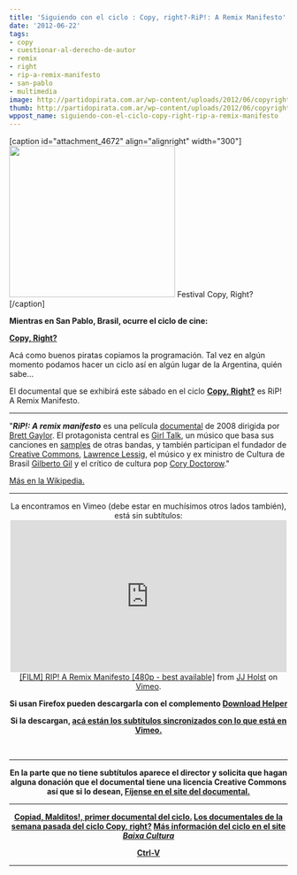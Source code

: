 ```yaml
---
title: 'Siguiendo con el ciclo : Copy, right?-RiP!: A Remix Manifesto'
date: '2012-06-22'
tags:
- copy
- cuestionar-al-derecho-de-autor
- remix
- right
- rip-a-remix-manifesto
- san-pablo
- multimedia
image: http://partidopirata.com.ar/wp-content/uploads/2012/06/copyright.jpg
thumb: http://partidopirata.com.ar/wp-content/uploads/2012/06/copyright-150x150.jpg
wppost_name: siguiendo-con-el-ciclo-copy-right-rip-a-remix-manifesto
---
```


[caption id="attachment_4672" align="alignright" width="300"]<a href="http://partidopirata.com.ar/wp-content/uploads/2012/06/copyright.jpg"><img class="size-medium wp-image-4672" title="copyright" src="http://partidopirata.com.ar/wp-content/uploads/2012/06/copyright-300x274.jpg" alt="" width="300" height="274" /></a> Festival Copy, Right?[/caption]

<strong>Mientras en San Pablo, Brasil, ocurre el ciclo de cine:</strong>

<strong><a href="http://partidopirata.com.ar/4671/festival-discute-copyright-en-san-pablo-brasil-una-posible-idea-para-hacerlo-en-argentinaCopy,%20Right?">Copy, Right?</a></strong>

Acá como buenos piratas copiamos la programación. Tal vez en algún momento podamos hacer un ciclo así en algún lugar de la Argentina, quién sabe...

El documental que se exhibirá este sábado en el ciclo <strong><a href="http://partidopirata.com.ar/4671/festival-discute-copyright-en-san-pablo-brasil-una-posible-idea-para-hacerlo-en-argentinaCopy,%20Right?">Copy, Right?</a></strong> es RiP! A Remix Manifesto.

<hr />

"<em><strong>RiP!: A remix manifesto</strong></em> es una película <a title="Documental" href="https://es.wikipedia.org/wiki/Documental">documental</a> de 2008 dirigida por <a title="Brett Gaylor (aún no redactado)" href="https://es.wikipedia.org/w/index.php?title=Brett_Gaylor&amp;action=edit&amp;redlink=1">Brett Gaylor</a>. El protagonista central es <a title="Girl Talk" href="https://es.wikipedia.org/wiki/Girl_Talk">Girl Talk</a>, un músico que basa sus canciones en <a title="Sample" href="https://es.wikipedia.org/wiki/Sample">samples</a> de otras bandas, y también participan el fundador de <a title="Creative Commons" href="https://es.wikipedia.org/wiki/Creative_Commons">Creative Commons</a>, <a title="Lawrence Lessig" href="https://es.wikipedia.org/wiki/Lawrence_Lessig">Lawrence Lessig</a>, el músico y ex ministro de Cultura de Brasil <a title="Gilberto Gil" href="https://es.wikipedia.org/wiki/Gilberto_Gil">Gilberto Gil</a> y el crítico de cultura pop <a title="Cory Doctorow" href="https://es.wikipedia.org/wiki/Cory_Doctorow">Cory Doctorow</a>."

<a href="https://es.wikipedia.org/wiki/RIP!:_A_Remix_Manifesto" target="_blank">Más en la Wikipedia.</a>

<hr />

<center>
La encontramos en Vimeo (debe estar en muchísimos otros lados también), está sin subtítulos:
<iframe src="http://player.vimeo.com/video/17822690" frameborder="0" width="500" height="275"></iframe></center><center></center><center><a href="http://vimeo.com/17822690">[FILM] RIP! A Remix Manifesto [480p - best available]</a> from <a href="http://vimeo.com/user2899294">JJ Holst</a> on <a href="http://vimeo.com">Vimeo</a>.</center>
<p style="text-align: center;"><strong>Si usan Firefox pueden descargarla con el complemento <a href="https://addons.mozilla.org/pt-BR/firefox/addon/video-downloadhelper/" target="_blank">Download Helper</a></strong></p>
<p style="text-align: center;"><strong>Si la descargan, <a href="http://www.subdivx.com/X6XMjg5NjAzX-rip-a-remix-manifesto-is-a-2008.html" target="_blank">acá están los subtítulos sincronizados con lo que está en Vimeo.</a></strong></p>
&nbsp;

<hr />
<p style="text-align: center;"><strong>En la parte que no tiene subtítulos aparece el director y solicita que hagan alguna donación que el documental tiene una licencia Creative Commons así que si lo desean, <a href="http://ripremix.com/" target="_blank">Fíjense en el site del documental.</a></strong></p>


<hr />
<p style="text-align: center;"><strong><a href="http://partidopirata.com.ar/4690/para-los-fines-de-semana-ciclo-copy-right-pero-virtual">Copiad, Malditos!, primer documental del ciclo.</a>
<a href="http://partidopirata.com.ar/4752/siguiendo-con-el-ciclo-copy-right-patents-absurdity-y-arduino-el-documental">Los documentales de la semana pasada del ciclo Copy, right?</a>
<a href="http://baixacultura.org/2012/06/08/ciclo-copy-right-em-sao-paulo/" target="_blank">Más información del ciclo en el site <em>Baixa Cultura</em></a></strong></p>
<p style="text-align: center;"><strong><a href="http://partidopirata.com.ar/2491/ctrl-v-documental-que-puede-ayudarnos-a-entender-un-poco-mas-el-caso-cuevana">Ctrl-V</a></strong></p>


<hr />
